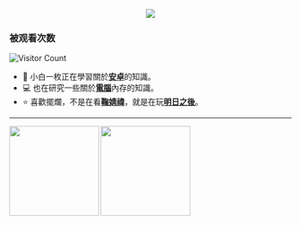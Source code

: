 <p align="center"><img src="https://i.imgur.com/A6bWGFl.gif"/></p>

### 被观看次数

![Visitor Count](https://profile-counter.glitch.me/sujiuer5201314/count.svg)

- 📱 小白一枚正在學習關於[**安卓**](https://www.android.com/)的知識。
- 💻 也在研究一些關於[**電腦**](https://www.microsoft.com/)內存的知識。
- ⭐️ 喜歡擺爛，不是在看[**鞠婧禕**](https://overseas.weibo.com/3669102477)，就是在玩[**明日之後**](https://mrzh.163.com/)。
  
---

<div>
  <a href="https://github.com/sujiuer5201314">
    <img align="left" height="160" src="https://github-readme-stats.vercel.app/api/top-langs/?username=sujiuer5201314&show_icons=true&theme=transparent&layout=compact&locale=zh-tw" />
  </a>
  <a href="https://github.com/sujiuer5201314">
    <img align="left" height="160" src="https://github-readme-stats.vercel.app/api?username=sujiuer5201314&show_icons=true&theme=transparent&locale=zh-tw" />
  </a>
</div>